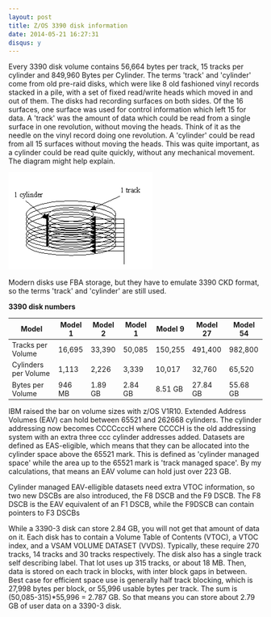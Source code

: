 ```yaml
---
layout: post
title: Z/OS 3390 disk information
date: 2014-05-21 16:27:31
disqus: y
---
```


Every 3390 disk volume contains 56,664 bytes per track, 15 tracks per cylinder and 849,960 Bytes per Cylinder. The terms 'track' and 'cylinder' come from old pre-raid disks, which were like 8 old fashioned vinyl records stacked in a pile, with a set of fixed read/write heads which moved in and out of them. The disks had recording surfaces on both sides. Of the 16 surfaces, one surface was used for control information which left 15 for data. A 'track' was the amount of data which could be read from a single surface in one revolution, without moving the heads. Think of it as the needle on the vinyl record doing one revolution. A 'cylinder' could be read from all 15 surfaces without moving the heads. This was quite important, as a cylinder could be read quite quickly, without any mechanical movement. The diagram might help explain.

![Z/OS 3390 disk information](/images/2014/05/3390.gif "Z/OS 3390 disk information")



Modern disks use FBA storage, but they have to emulate 3390 CKD format, so the terms 'track' and 'cylinder' are still used.

**3390 disk numbers**

| Model | Model 1 | Model 2 | Model 1 | Model 9 | Model 27 | Model 54 |
| ----- | ------- | ------- | ------- | ------- | -------- | -------- |
| Tracks per Volume | 16,695 | 33,390 | 50,085 | 150,255 | 491,400 | 982,800 |
| Cylinders per Volume | 1,113 | 2,226 | 3,339 | 10,017 | 32,760 | 65,520 |
| Bytes per Volume | 946 MB | 1.89 GB | 2.84 GB | 8.51 GB | 27.84 GB | 55.68 GB |

IBM raised the bar on volume sizes with z/OS V1R10. Extended Address Volumes (EAV) can hold between 65521 and 262668 cylinders. The cylinder addressing now becomes CCCCcccH where CCCCH is the old addressing system with an extra three ccc cylinder addresses added. Datasets are defined as EAS-eligible, which means that they can be allocated into the cylinder space above the 65521 mark. This is defined as 'cylinder managed space' while the area up to the 65521 mark is 'track managed space'. By my calculations, that means an EAV volume can hold just over 223 GB. 

Cylinder managed EAV-elligible datasets need extra VTOC information, so two new DSCBs are also introduced, the F8 DSCB and the F9 DSCB. The F8 DSCB is the EAV equivalent of an F1 DSCB, while the F9DSCB can contain pointers to F3 DSCBs

While a 3390-3 disk can store 2.84 GB, you will not get that amount of data on it. Each disk has to contain a Volume Table of Contents (VTOC), a VTOC index, and a VSAM VOLUME DATASET (VVDS). Typically, these require 270 tracks, 14 tracks and 30 tracks respectively. The disk also has a single track self describing label. That lot uses up 315 tracks, or about 18 MB. Then, data is stored on each track in blocks, with inter block gaps in between. Best case for efficient space use is generally half track blocking, which is 27,998 bytes per block, or 55,996 usable bytes per track. The sum is (50,085-315)*55,996 = 2.787 GB. So that means you can store about 2.79 GB of user data on a 3390-3 disk.